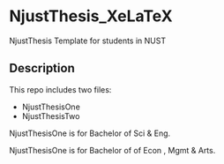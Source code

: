 # NjustThesis_XeLaTeX
NjustThesis Template for students in NUST

## Description
This repo includes two files:
 * NjustThesisOne
 * NjustThesisTwo
 
NjustThesisOne is for Bachelor of Sci & Eng.

NjustThesisOne is for Bachelor of of Econ , Mgmt & Arts.
